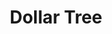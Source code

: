 ---
title: "Dollar Tree"
url: /philadelphia/dollar-tree-east-hunting-park-avenue/
shop: Kramladen
---